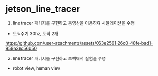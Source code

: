 # jetson_line_tracer

1. line tracer 패키지를 구현하고 동영상을 이용하여 시뮬레이션을 수행
+ 토픽주기 30hz, 토픽 2개

https://github.com/user-attachments/assets/063e2561-26c0-48fe-bad1-959a36c56b50

2. line tracer 패키지를 구현하고 트랙에서 실험을 수행
+ robot view, human view
